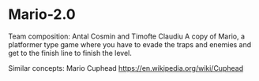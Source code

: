 # Mario-2.0
Team composition: Antal Cosmin and Timofte Claudiu
A copy of Mario, a platformer type game where you have to evade the traps and enemies and get to the finish line to finish the level.

Similar concepts: Mario 
                  Cuphead https://en.wikipedia.org/wiki/Cuphead
                  


